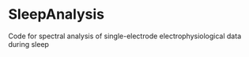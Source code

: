 # SleepAnalysis
Code for spectral analysis of single-electrode electrophysiological data during sleep
